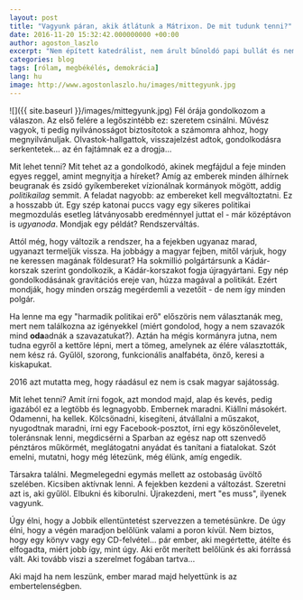 ```yaml
---
layout: post
title: "Vagyunk páran, akik átlátunk a Mátrixon. De mit tudunk tenni?"
date: 2016-11-20 15:32:42.000000000 +00:00
author: agoston_laszlo
excerpt: "Nem épített katedrálist, nem árult bűnoldó papi bullát és nem uszított senki ellen az egyháza védelmében. Nem alapított se keresztény, se másmilyen néppártot és nem áldott meg fegyvereket sem soha."
categories: blog
tags: [rólam, megbékélés, demokrácia]
lang: hu
image: http://www.agostonlaszlo.hu/images/mittegyunk.jpg
---
```


![]({{ site.baseurl }}/images/mittegyunk.jpg)
Fél órája gondolkozom a válaszon. Az első felére a legőszintébb ez: szeretem csinálni. Művész vagyok, ti pedig nyilvánosságot biztosítotok a számomra ahhoz, hogy megnyilvánuljak. Olvastok-hallgattok, visszajelzést adtok, gondolkodásra serkentetek... az én fajtámnak ez a drogja...

Mit lehet tenni? Mit tehet az a gondolkodó, akinek megfájdul a feje minden egyes reggel, amint megnyitja a híreket? Amíg az emberek minden álhírnek beugranak és zsidó gyíkembereket vízionálnak kormányok mögött, addig _politikailag_ semmit. A feladat nagyobb: az embereket kell megváltoztatni. Ez a hosszabb út. Egy szép katonai puccs vagy egy sikeres politikai megmozdulás esetleg látványosabb eredménnyel juttat el - már középtávon is *ugyanoda*. Mondjak egy példát? Rendszerváltás.

Attól még, hogy változik a rendszer, ha a fejekben ugyanaz marad, ugyanazt termeljük vissza. Ha jobbágy a magyar fejben, mitől várjuk, hogy ne keressen magának földesurat? Ha sokmillió polgártársunk a Kádár-korszak szerint gondolkozik, a Kádár-korszakot fogja újragyártani. Egy nép gondolkodásának gravitációs ereje van, húzza magával a politikát. Ezért mondják, hogy minden ország megérdemli a vezetőit - de nem így minden polgár.

Ha lenne ma egy "harmadik politikai erő" előszöris nem választanák meg, mert nem találkozna az igényekkel (miért gondolod, hogy a nem szavazók mind **oda**adnák a szavazatukat?). Aztán ha mégis kormányra jutna, nem tudna egyről a kettőre lépni, mert a tömeg, amelynek az élére választották, nem kész rá. Gyűlöl, szorong, funkcionális analfabéta, önző, keresi a kiskapukat.

2016 azt mutatta meg, hogy ráadásul ez nem is csak magyar sajátosság. 

Mit lehet tenni? Amit írni fogok, azt mondod majd, alap és kevés, pedig igazából ez a legtöbb és legnagyobb. Embernek maradni. Kiállni másokért. Odamenni, ha kellek. Kölcsönadni, kisegíteni, átvállalni a műszakot, nyugodtnak maradni, írni egy Facebook-posztot, írni egy köszönőlevelet, toleránsnak lenni, megdicsérni a Sparban az egész nap ott szenvedő pénztáros műkörmét, meglátogatni anyádat és tanítani a fiatalokat. Szót emelni, mutatni, hogy még létezünk, még élünk, amíg engedik.

Társakra találni. Megmelegedni egymás mellett az ostobaság üvöltő szelében. Kicsiben aktívnak lenni. A fejekben kezdeni a változást. Szeretni azt is, aki gyűlöl. Elbukni és kiborulni. Újrakezdeni, mert "es muss", ilyenek vagyunk.

Úgy élni, hogy a Jobbik ellentüntetést szervezzen a temetésünkre. De úgy élni, hogy a végén maradjon belőlünk valami a poron kívül. Nem biztos, hogy egy könyv vagy egy CD-felvétel... pár ember, aki megértette, átélte és elfogadta, miért jobb így, mint úgy. Aki erőt merített belőlünk és aki forrássá vált. Aki tovább viszi a szerelmet fogában tartva...

Aki majd ha nem leszünk, ember marad majd helyettünk is az embertelenségben.
